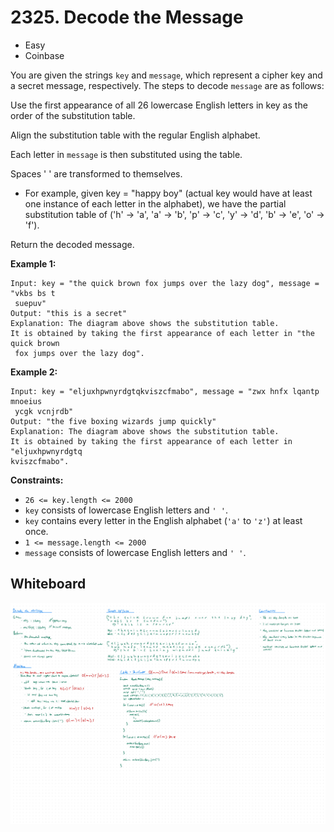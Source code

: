 # 2325. Decode the Message
- Easy
- Coinbase

You are given the strings `key` and `message`, which represent a cipher key and
a secret message, respectively. The steps to decode `message` are as follows:

Use the first appearance of all 26 lowercase English letters in key as the order
of the substitution table.

Align the substitution table with the regular English alphabet.

Each letter in `message` is then substituted using the table.

Spaces ' ' are transformed to themselves.
- For example, given key = "happy boy" (actual key would have at least one
instance of each letter in the alphabet), we have the partial substitution table
of ('h' -> 'a', 'a' -> 'b', 'p' -> 'c', 'y' -> 'd', 'b' -> 'e', 'o' -> 'f').

Return the decoded message.

**Example 1:**
```
Input: key = "the quick brown fox jumps over the lazy dog", message = "vkbs bs t
 suepuv"
Output: "this is a secret"
Explanation: The diagram above shows the substitution table.
It is obtained by taking the first appearance of each letter in "the quick brown
 fox jumps over the lazy dog".
```

**Example 2:**
```
Input: key = "eljuxhpwnyrdgtqkviszcfmabo", message = "zwx hnfx lqantp mnoeius
 ycgk vcnjrdb"
Output: "the five boxing wizards jump quickly"
Explanation: The diagram above shows the substitution table.
It is obtained by taking the first appearance of each letter in "eljuxhpwnyrdgtq
kviszcfmabo".
```

**Constraints:**
- `26 <= key.length <= 2000`
- `key` consists of lowercase English letters and `' '`.
- `key` contains every letter in the English alphabet (`'a'` to `'z'`) at least
once.
- `1 <= message.length <= 2000`
- `message` consists of lowercase English letters and `' '`.

## Whiteboard
![Whiteboard Image 01][whiteboard-image-01]

<!-- Refs -->
[whiteboard-image-01]: whiteboard-01.jpg
